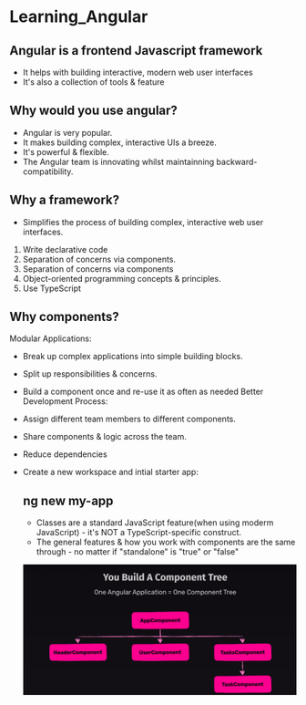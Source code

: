 # Learning_Angular

## Angular is a frontend Javascript framework

- It helps with building interactive, modern web user interfaces
- It's also a collection of tools & feature

## Why would you use angular?

- Angular is very popular.
- It makes building complex, interactive UIs a breeze.
- It's powerful & flexible.
- The Angular team is innovating whilst maintainning backward-compatibility.

## Why a framework?

- Simplifies the process of building complex, interactive web user interfaces.

1. Write declarative code
2. Separation of concerns via components.
3. Separation of concerns via components
4. Object-oriented programming concepts & principles.
5. Use TypeScript

## Why components?

Modular Applications:

- Break up complex applications into simple building blocks.
- Split up responsibilities & concerns.
- Build a component once and re-use it as often as needed
  Better Development Process:
- Assign different team members to different components.
- Share components & logic across the team.
- Reduce dependencies

- Create a new workspace and intial starter app:

  ## ng new my-app

  - Classes are a standard JavaScript feature(when using moderm JavaScript) - it's NOT a TypeScript-specific construct.
  - The general features & how you work with components are the same through - no matter if "standalone" is "true" or "false"

  ![alt text](image.png)
